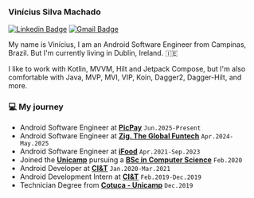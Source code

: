 ### Vinícius Silva Machado

[![Linkedin Badge](https://img.shields.io/badge/-vinicius_machado-blue?style=flat-square&logo=Linkedin&logoColor=white&link=https://www.linkedin.com/in/vinicius-machado07/)](https://www.linkedin.com/in/vinicius-machado07/)
[![Gmail Badge](https://img.shields.io/badge/-viniciusmach07@gmail.com-c14438?style=flat-square&logo=Gmail&logoColor=white&link=mailto:viniciusmach07@gmail.com)](mailto:viniciusmach07@gmail.com)

My name is Vinícius, I am an Android Software Engineer from Campinas, Brazil. But I'm currently living in Dublin, Ireland. 🇮🇪

I like to work with Kotlin, MVVM, Hilt and Jetpack Compose, but I'm also comfortable with Java, MVP, MVI, VIP, Koin, Dagger2, Dagger-Hilt, and more. </br>

### 💻 My journey
- Android Software Engineer at [**PicPay**](https://picpay.com/) `Jun.2025-Present`
- Android Software Engineer at [**Zig. The Global Funtech**](https://www.zig.fun/) `Apr.2024-May.2025`
- Android Software Engineer at [**iFood**](https://www.ifood.com.br) `Apr.2021-Sep.2023`
- Joined the [**Unicamp**](https://www.unicamp.br/) pursuing a [**BSc in Computer Science**](http://www.ic.unicamp.br/) `Feb.2020`
- Android Developer at [**CI&T**](http://www.ciandt.com/) `Jan.2020-Mar.2021`
- Android Development Intern at [**CI&T**](http://www.ciandt.com/) `Feb.2019-Dec.2019`
- Technician Degree from [**Cotuca - Unicamp**](https://cotuca.unicamp.br/) `Dec.2019`

</br>
